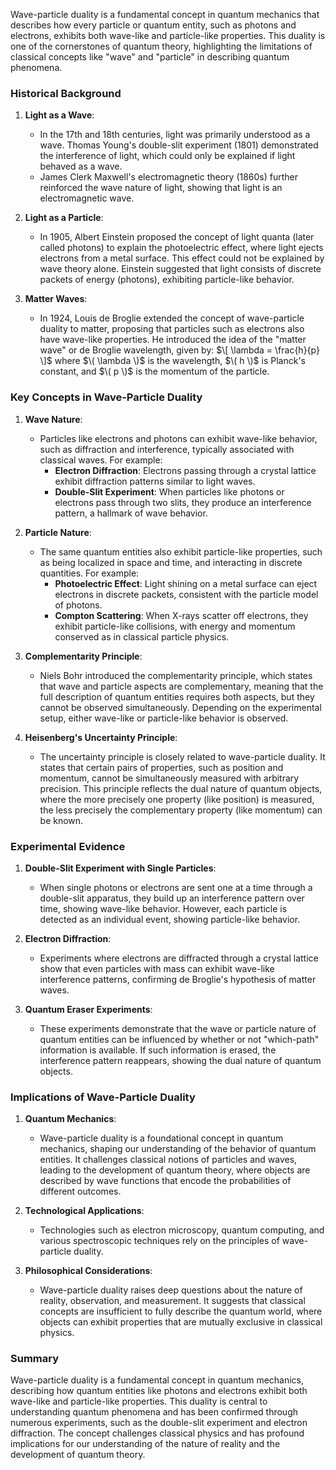 Wave-particle duality is a fundamental concept in quantum mechanics that describes how every particle or quantum entity, such as photons and electrons, exhibits both wave-like and particle-like properties. This duality is one of the cornerstones of quantum theory, highlighting the limitations of classical concepts like "wave" and "particle" in describing quantum phenomena.

### Historical Background

1. **Light as a Wave**:
   - In the 17th and 18th centuries, light was primarily understood as a wave. Thomas Young's double-slit experiment (1801) demonstrated the interference of light, which could only be explained if light behaved as a wave.
   - James Clerk Maxwell's electromagnetic theory (1860s) further reinforced the wave nature of light, showing that light is an electromagnetic wave.

2. **Light as a Particle**:
   - In 1905, Albert Einstein proposed the concept of light quanta (later called photons) to explain the photoelectric effect, where light ejects electrons from a metal surface. This effect could not be explained by wave theory alone. Einstein suggested that light consists of discrete packets of energy (photons), exhibiting particle-like behavior.

3. **Matter Waves**:
   - In 1924, Louis de Broglie extended the concept of wave-particle duality to matter, proposing that particles such as electrons also have wave-like properties. He introduced the idea of the "matter wave" or de Broglie wavelength, given by:
     $\[
     \lambda = \frac{h}{p}
     \]$
     where $\( \lambda \)$ is the wavelength, $\( h \)$ is Planck's constant, and $\( p \)$ is the momentum of the particle.

### Key Concepts in Wave-Particle Duality

1. **Wave Nature**:
   - Particles like electrons and photons can exhibit wave-like behavior, such as diffraction and interference, typically associated with classical waves. For example:
     - **Electron Diffraction**: Electrons passing through a crystal lattice exhibit diffraction patterns similar to light waves.
     - **Double-Slit Experiment**: When particles like photons or electrons pass through two slits, they produce an interference pattern, a hallmark of wave behavior.

2. **Particle Nature**:
   - The same quantum entities also exhibit particle-like properties, such as being localized in space and time, and interacting in discrete quantities. For example:
     - **Photoelectric Effect**: Light shining on a metal surface can eject electrons in discrete packets, consistent with the particle model of photons.
     - **Compton Scattering**: When X-rays scatter off electrons, they exhibit particle-like collisions, with energy and momentum conserved as in classical particle physics.

3. **Complementarity Principle**:
   - Niels Bohr introduced the complementarity principle, which states that wave and particle aspects are complementary, meaning that the full description of quantum entities requires both aspects, but they cannot be observed simultaneously. Depending on the experimental setup, either wave-like or particle-like behavior is observed.

4. **Heisenberg's Uncertainty Principle**:
   - The uncertainty principle is closely related to wave-particle duality. It states that certain pairs of properties, such as position and momentum, cannot be simultaneously measured with arbitrary precision. This principle reflects the dual nature of quantum objects, where the more precisely one property (like position) is measured, the less precisely the complementary property (like momentum) can be known.

### Experimental Evidence

1. **Double-Slit Experiment with Single Particles**:
   - When single photons or electrons are sent one at a time through a double-slit apparatus, they build up an interference pattern over time, showing wave-like behavior. However, each particle is detected as an individual event, showing particle-like behavior.

2. **Electron Diffraction**:
   - Experiments where electrons are diffracted through a crystal lattice show that even particles with mass can exhibit wave-like interference patterns, confirming de Broglie's hypothesis of matter waves.

3. **Quantum Eraser Experiments**:
   - These experiments demonstrate that the wave or particle nature of quantum entities can be influenced by whether or not "which-path" information is available. If such information is erased, the interference pattern reappears, showing the dual nature of quantum objects.

### Implications of Wave-Particle Duality

1. **Quantum Mechanics**:
   - Wave-particle duality is a foundational concept in quantum mechanics, shaping our understanding of the behavior of quantum entities. It challenges classical notions of particles and waves, leading to the development of quantum theory, where objects are described by wave functions that encode the probabilities of different outcomes.

2. **Technological Applications**:
   - Technologies such as electron microscopy, quantum computing, and various spectroscopic techniques rely on the principles of wave-particle duality.

3. **Philosophical Considerations**:
   - Wave-particle duality raises deep questions about the nature of reality, observation, and measurement. It suggests that classical concepts are insufficient to fully describe the quantum world, where objects can exhibit properties that are mutually exclusive in classical physics.

### Summary

Wave-particle duality is a fundamental concept in quantum mechanics, describing how quantum entities like photons and electrons exhibit both wave-like and particle-like properties. This duality is central to understanding quantum phenomena and has been confirmed through numerous experiments, such as the double-slit experiment and electron diffraction. The concept challenges classical physics and has profound implications for our understanding of the nature of reality and the development of quantum theory.
